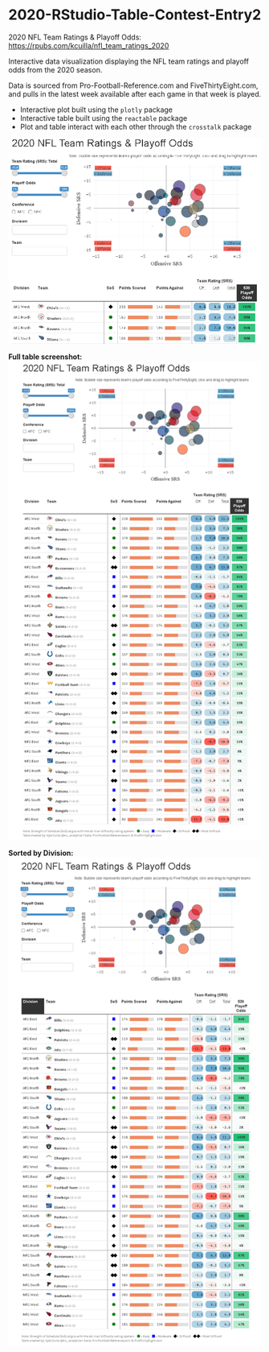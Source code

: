 # 2020-RStudio-Table-Contest-Entry2

2020 NFL Team Ratings & Playoff Odds:  https://rpubs.com/kcuilla/nfl_team_ratings_2020

Interactive data visualization displaying the NFL team ratings and playoff odds from the 2020 season. 

Data is sourced from Pro-Football-Reference.com and FiveThirtyEight.com, and pulls in the latest week available after each game in that week is played.

- Interactive plot built using the `plotly` package 
- Interactive table built using the `reactable` package
- Plot and table interact with each other through the `crosstalk` package


![](interactivetabledemo.gif)


**Full table screenshot:**
![](nflteamratings_fulltable.png)


**Sorted by Division:**
![](nflteamratings_fulltable2.png)
